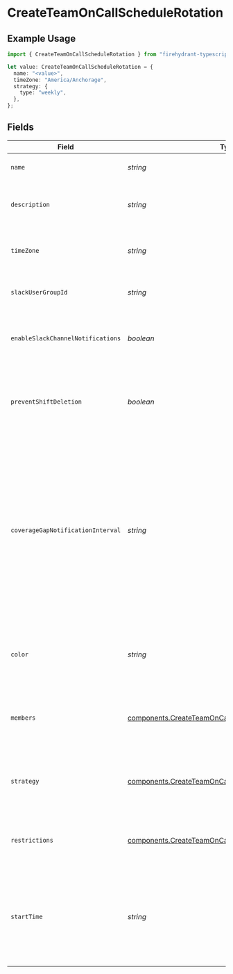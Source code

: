 # CreateTeamOnCallScheduleRotation

## Example Usage

```typescript
import { CreateTeamOnCallScheduleRotation } from "firehydrant-typescript-sdk/models/components";

let value: CreateTeamOnCallScheduleRotation = {
  name: "<value>",
  timeZone: "America/Anchorage",
  strategy: {
    type: "weekly",
  },
};
```

## Fields

| Field                                                                                                                                                                                                                                         | Type                                                                                                                                                                                                                                          | Required                                                                                                                                                                                                                                      | Description                                                                                                                                                                                                                                   |
| --------------------------------------------------------------------------------------------------------------------------------------------------------------------------------------------------------------------------------------------- | --------------------------------------------------------------------------------------------------------------------------------------------------------------------------------------------------------------------------------------------- | --------------------------------------------------------------------------------------------------------------------------------------------------------------------------------------------------------------------------------------------- | --------------------------------------------------------------------------------------------------------------------------------------------------------------------------------------------------------------------------------------------- |
| `name`                                                                                                                                                                                                                                        | *string*                                                                                                                                                                                                                                      | :heavy_check_mark:                                                                                                                                                                                                                            | The name of the on-call rotation                                                                                                                                                                                                              |
| `description`                                                                                                                                                                                                                                 | *string*                                                                                                                                                                                                                                      | :heavy_minus_sign:                                                                                                                                                                                                                            | A detailed description of the on-call schedule.                                                                                                                                                                                               |
| `timeZone`                                                                                                                                                                                                                                    | *string*                                                                                                                                                                                                                                      | :heavy_check_mark:                                                                                                                                                                                                                            | The timezone of the on-call rotation as a string                                                                                                                                                                                              |
| `slackUserGroupId`                                                                                                                                                                                                                            | *string*                                                                                                                                                                                                                                      | :heavy_minus_sign:                                                                                                                                                                                                                            | The Slack Usergroup ID for the on-call rotation                                                                                                                                                                                               |
| `enableSlackChannelNotifications`                                                                                                                                                                                                             | *boolean*                                                                                                                                                                                                                                     | :heavy_minus_sign:                                                                                                                                                                                                                            | Notify the team's Slack channel when handoffs occur                                                                                                                                                                                           |
| `preventShiftDeletion`                                                                                                                                                                                                                        | *boolean*                                                                                                                                                                                                                                     | :heavy_minus_sign:                                                                                                                                                                                                                            | Prevent shifts from being deleted by users and leading to gaps in coverage.                                                                                                                                                                   |
| `coverageGapNotificationInterval`                                                                                                                                                                                                             | *string*                                                                                                                                                                                                                                      | :heavy_minus_sign:                                                                                                                                                                                                                            | An ISO8601 duration string specifying that the team should be notified about gaps in coverage for the upcoming interval. Notifications are sent at 9am daily in the rotation's time zone via email and, if enabled, the team's Slack channel. |
| `color`                                                                                                                                                                                                                                       | *string*                                                                                                                                                                                                                                      | :heavy_minus_sign:                                                                                                                                                                                                                            | A hex color code that will be used to represent the rotation in FireHydrant's UI.                                                                                                                                                             |
| `members`                                                                                                                                                                                                                                     | [components.CreateTeamOnCallScheduleRotationMember](../../models/components/createteamoncallschedulerotationmember.md)[]                                                                                                                      | :heavy_minus_sign:                                                                                                                                                                                                                            | An ordered list of objects that specify members of the schedule's rotation.                                                                                                                                                                   |
| `strategy`                                                                                                                                                                                                                                    | [components.CreateTeamOnCallScheduleRotationStrategy](../../models/components/createteamoncallschedulerotationstrategy.md)                                                                                                                    | :heavy_check_mark:                                                                                                                                                                                                                            | An object that specifies how the rotation's on-call shifts should be generated.                                                                                                                                                               |
| `restrictions`                                                                                                                                                                                                                                | [components.CreateTeamOnCallScheduleRotationRestriction](../../models/components/createteamoncallschedulerotationrestriction.md)[]                                                                                                            | :heavy_minus_sign:                                                                                                                                                                                                                            | A list of objects that restrict the rotation to specific on-call periods.                                                                                                                                                                     |
| `startTime`                                                                                                                                                                                                                                   | *string*                                                                                                                                                                                                                                      | :heavy_minus_sign:                                                                                                                                                                                                                            | An ISO8601 time string specifying when the initial rotation should start. This value is only used if the rotation's strategy type is "custom".                                                                                                |